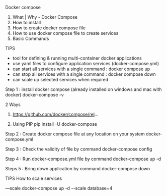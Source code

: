 Docker compose

1. What | Why - Docker Compose
2. How to install
3. How to create docker compose file
4. How to use docker compose file to create services
5. Basic Commands

TIPS
  * tool for defining & running multi-container docker applications
  * use yaml files to configure application services (docker-compose.yml)
  * can start all services with a single command : docker compose up
  * can stop all services with a single command : docker compose down
  * can scale up selected services when required

Step 1 : install docker compose
   (already installed on windows and mac with docker)
   docker-compose -v
   
   2 Ways

   1.  https://github.com/docker/compose/rel...

   2. Using PIP
    pip install -U docker-compose

Step 2 : Create docker compose file at any location on your system
   docker-compose.yml

Step 3 : Check the validity of file by command
    docker-compose config

Step 4 : Run docker-compose.yml file by command
   docker-compose up -d

Steps 5 : Bring down application by command
   docker-compose down

TIPS
How to scale services

—scale
docker-compose up -d --scale database=4
